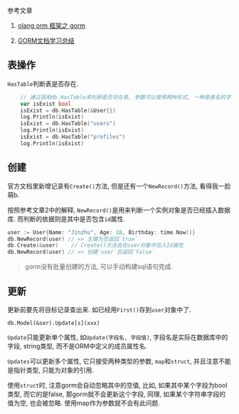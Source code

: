 参考文章

1. [olang orm 框架之 gorm](https://segmentfault.com/a/1190000013216540)

2. [GORM文档学习总结](https://blog.csdn.net/wongcony/article/details/79063407)

## 表操作

`HasTable`判断表是否存在.

```go
	// 通过调用db.HasTable来判断是否存在表, 参数可以使用两种形式, 一种是表名的字符串, 一种是模型的地址类型.
	var isExist bool
	isExist = db.HasTable(&User{})
	log.Println(isExist)
	isExist = db.HasTable("users")
	log.Println(isExist)
	isExist = db.HasTable("profiles")
	log.Println(isExist)
```

## 创建

官方文档里新增记录有`Create()`方法, 但是还有一个`NewRecord()`方法, 看得我一脸萌b.

按照参考文章2中的解释, `NewRecord()`是用来判断一个实例对象是否已经插入数据库. 而判断的依据则是其中是否包含`id`属性.

```go
user := User{Name: "Jinzhu", Age: 18, Birthday: time.Now()}
db.NewRecord(user) // => 主键为空返回`true`
db.Create(&user)    // Create()方法会在user对象中加入Id属性
db.NewRecord(user) // => 创建`user`后返回`false`
```

> gorm没有批量创建的方法, 可以手动构建sql语句完成.

## 更新

更新前要先将目标记录查出来. 如已经用`First()`存到`user`对象中了.

`db.Model(&ser).Update[s](xxx)`

`Update`只能更新单个属性, 如`Update(字段名, 字段值)`, 字段名是实际在数据库中的字段, string类型, 而不是ORM中定义的成员属性名.

`Updates`可以更新多个属性, 它只接受两种类型的参数, `map`和`struct`, 并且注意不能是指针类型, 只能为对象的引用.

使用`struct`时, 注意gorm会自动忽略其中的空值, 比如, 如果其中某个字段为bool类型, 而它的是false, 那gorm就不会更新这个字段, 同理, 如果某个字符串字段的值为空, 也会被忽略. 使用map作为参数就不会有此问题.